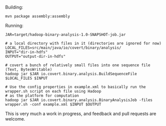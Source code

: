 Building:

    mvn package assembly:assembly
    
Running:
    
    JAR=target/hadoop-binary-analysis-1.0-SNAPSHOT-job.jar
    
    # a local directory with files in it (directories are ignored for now)
    LOCAL_FILES=src/main/java/io/covert/binary/analysis/
    INPUT="dir-in-hdfs"
    OUTPUT="output-dir-in-hdfs"
    
    # covert a bunch of relatively small files into one sequence file (Text, BytesWritable)
    hadoop jar $JAR io.covert.binary.analysis.BuildSequenceFile $LOCAL_FILES $INPUT
    
    # Use the config properties in example.xml to basically run the wrapper.sh script on each file using Hadoop
    # as the platform for computation
    hadoop jar $JAR io.covert.binary.analysis.BinaryAnalysisJob -files wrapper.sh -conf example.xml $INPUT $OUTPUT

This is very much a work in progress, and feedback and pull requests are welcome.
    

